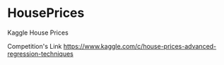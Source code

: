 # HousePrices
Kaggle House Prices

Competition's Link https://www.kaggle.com/c/house-prices-advanced-regression-techniques

